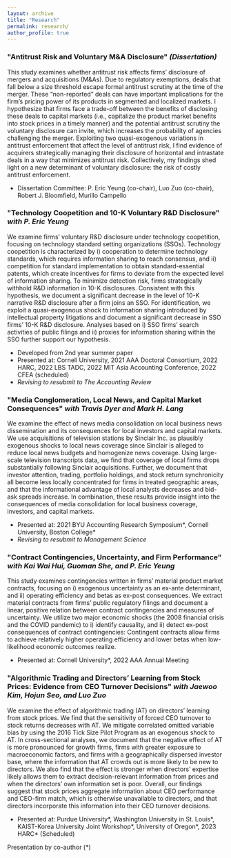 ```yaml
---
layout: archive
title: "Research"
permalink: research/
author_profile: true
---
```


### "Antitrust Risk and Voluntary M&A Disclosure" <em>(Dissertation)</em>
This study examines whether antitrust risk affects firms’ disclosure of mergers and acquisitions (M&As). Due to regulatory exemptions, deals that fall below a size threshold escape formal antitrust scrutiny at the time of the merger. These “non-reported” deals can have important implications for the firm’s pricing power of its products in segmented and localized markets. I hypothesize that firms face a trade-off between the benefits of disclosing these deals to capital markets (i.e., capitalize the product market benefits into stock prices in a timely manner) and the potential antitrust scrutiny the voluntary disclosure can invite, which increases the probability of agencies challenging the merger. Exploiting two quasi-exogenous variations in antitrust enforcement that affect the level of antitrust risk, I find evidence of acquirers strategically managing their disclosure of horizontal and intrastate deals in a way that minimizes antitrust risk. Collectively, my findings shed light on a new determinant of voluntary disclosure: the risk of costly antitrust enforcement.
  * Dissertation Committee: P. Eric Yeung (co-chair), Luo Zuo (co-chair), Robert J. Bloomfield, Murillo Campello

### "Technology Coopetition and 10-K Voluntary R&D Disclosure" <em>with P. Eric Yeung</em>
We examine firms’ voluntary R&D disclosure under technology coopetition, focusing on technology standard setting organizations (SSOs). Technology coopetition is characterized by i) cooperation to determine technology standards, which requires information sharing to reach consensus, and ii) competition for standard implementation to obtain standard-essential patents, which create incentives for firms to deviate from the expected level of information sharing. To minimize detection risk, firms strategically withhold R&D information in 10-K disclosures. Consistent with this hypothesis, we document a significant decrease in the level of 10-K narrative R&D disclosure after a firm joins an SSO. For identification, we exploit a quasi-exogenous shock to information sharing introduced by intellectual property litigations and document a significant decrease in SSO firms’ 10-K R&D disclosure. Analyses based on i) SSO firms’ search activities of public filings and ii) proxies for information sharing within the SSO further support our hypothesis.
  * Developed from 2nd year summer paper
  * Presented at: Cornell University, 2021 AAA Doctoral Consortium, 2022 HARC, 2022 LBS TADC, 2022 MIT Asia Accounting Conference, 2022 CFEA (scheduled)
  * <em>Revising to resubmit to The Accounting Review</em>

### "Media Conglomeration, Local News, and Capital Market Consequences" <em>with Travis Dyer and Mark H. Lang</em>
We examine the effect of news media consolidation on local business news dissemination and its consequences for local investors and capital markets. We use acquisitions of television stations by Sinclair Inc. as plausibly exogenous shocks to local news coverage since Sinclair is alleged to reduce local news budgets and homogenize news coverage. Using large-scale television transcripts data, we find that coverage of local firms drops substantially following Sinclair acquisitions. Further, we document that investor attention, trading, portfolio holdings, and stock return synchronicity all become less locally concentrated for firms in treated geographic areas, and that the informational advantage of local analysts decreases and bid-ask spreads increase. In combination, these results provide insight into the consequences of media consolidation for local business coverage, investors, and capital markets.
  * Presented at: 2021 BYU Accounting Research Symposium\*, Cornell University, Boston College\* 
  * <em>Revising to resubmit to Management Science</em>

### "Contract Contingencies, Uncertainty, and Firm Performance" <em>with Kai Wai Hui, Guoman She, and P. Eric Yeung</em>
This study examines contingencies written in firms’ material product market contracts, focusing on i) exogenous uncertainty as an ex-ante determinant, and ii) operating efficiency and betas as ex-post consequences. We extract material contracts from firms’ public regulatory filings and document a linear, positive relation between contract contingencies and measures of uncertainty. We utilize two major economic shocks (the 2008 financial crisis and the COVID pandemic) to i) identify causality, and ii) detect ex-post consequences of contract contingencies: Contingent contracts allow firms to achieve relatively higher operating efficiency and lower betas when low-likelihood economic outcomes realize.
* Presented at: Cornell University\*, 2022 AAA Annual Meeting

### "Algorithmic Trading and Directors’ Learning from Stock Prices: Evidence from CEO Turnover Decisions" <em>with Jaewoo Kim, Hojun Seo, and Luo Zuo </em>
We examine the effect of algorithmic trading (AT) on directors’ learning from stock prices. We find that the sensitivity of forced CEO turnover to stock returns decreases with AT. We mitigate correlated omitted variable bias by using the 2016 Tick Size Pilot Program as an exogenous shock to AT. In cross-sectional analyses, we document that the negative effect of AT is more pronounced for growth firms, firms with greater exposure to macroeconomic factors, and firms with a geographically dispersed investor base, where the information that AT crowds out is more likely to be new to directors. We also find that the effect is stronger when directors’ expertise likely allows them to extract decision-relevant information from prices and when the directors’ own information set is poor. Overall, our findings suggest that stock prices aggregate information about CEO performance and CEO-firm match, which is otherwise unavailable to directors, and that directors incorporate this information into their CEO turnover decisions.
  * Presented at: Purdue University\*, Washington University in St. Louis\*, KAIST-Korea University Joint Workshop\*, University of Oregon\*, 2023 HARC\* (Scheduled)


Presentation by co-author (*)